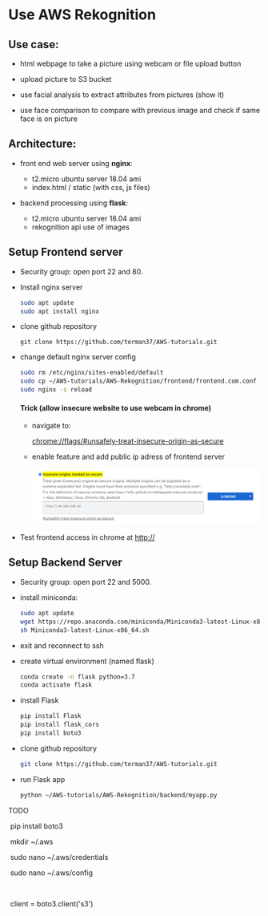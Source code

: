 # Use AWS Rekognition



## Use case:

- html webpage to take a picture using webcam or file upload button

- upload picture to S3 bucket
- use facial analysis to extract attributes from pictures (show it)
- use face comparison to compare with previous image and check if same face is on picture



## Architecture:

- front end web server using **nginx**: 

  - t2.micro ubuntu server 18.04 ami
  - index.html / static (with css, js files)

- backend processing using **flask**:

  - t2.micro ubuntu server 18.04 ami
  - rekognition api use of images

  

## Setup Frontend server

- Security group: open port 22 and 80.

- Install nginx server

  ```bash
  sudo apt update
  sudo apt install nginx
  ```

- clone github repository

  ```
  git clone https://github.com/terman37/AWS-tutorials.git
  ```

- change default nginx server config

  ```bash
  sudo rm /etc/nginx/sites-enabled/default
  sudo cp ~/AWS-tutorials/AWS-Rekognition/frontend/frontend.com.conf /etc/nginx/sites-enabled/
  sudo nginx -s reload
  ```

  #### Trick (allow insecure website to use webcam in chrome)

  - navigate to:

    [chrome://flags/#unsafely-treat-insecure-origin-as-secure](chrome://flags/#unsafely-treat-insecure-origin-as-secure)

  - enable feature and add public ip adress of frontend server

    <img src="chrome_webcam.png" alt="chrome_webcam" style="zoom:50%;" />

- Test frontend access in chrome at [http://<PublicIP>](http://<PublicIP>)

## Setup Backend Server

- Security group: open port 22 and 5000.

- install miniconda:

  ```bash
  sudo apt update
  wget https://repo.anaconda.com/miniconda/Miniconda3-latest-Linux-x86_64.sh
  sh Miniconda3-latest-Linux-x86_64.sh
  ```

- exit and reconnect to ssh

- create virtual environment (named flask)

  ```bash
  conda create -n flask python=3.7
  conda activate flask
  ```

- install Flask

  ```bash
  pip install Flask
  pip install flask_cors
  pip install boto3
  ```

- clone github repository

  ```bash
  git clone https://github.com/terman37/AWS-tutorials.git
  ```

- run Flask app

  ```bash
  python ~/AWS-tutorials/AWS-Rekognition/backend/myapp.py
  ```






TODO

​	pip install boto3

​	mkdir ~/.aws

​	sudo nano ~/.aws/credentials

​	sudo nano ~/.aws/config

​	

​	client = boto3.client('s3')